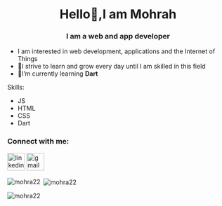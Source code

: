 <h1 align="center">Hello👋,I am Mohrah</h1>
<h3 align="center">I am a web and app developer</h3>


* I am interested in web development, applications and the Internet of Things
* 🌱I strive to learn and grow every day until I am skilled in this field
* 🌱I’m currently learning **Dart**




Skills:  
* JS 
* HTML 
* CSS
* Dart



<h3 align="left">Connect with me:</h3>

[<img src='https://cdn.jsdelivr.net/npm/simple-icons@3.0.1/icons/linkedin.svg' alt='linkedin' height='40' width="40">](https://www.linkedin.com/in/https://www.linkedin.com/in/%D9%85%D9%87%D8%B1%D9%87-%D8%A7%D9%84%D8%AC%D8%B9%D9%8A%D8%AF-240758270?lipi=urn%3Ali%3Apage%3Ad_flagship3_profile_view_base_contact_details%3Bb%2B6GXoN6TIGc9fWek2Gf3A%3D%3D/)  [<img src='https://cdn.jsdelivr.net/npm/simple-icons@3.0.1/icons/gmail.svg' alt='gmail' height='40' width="40">](mhra0244@gmail.com)  

<p><img align="left" src="https://github-readme-stats.vercel.app/api/top-langs?username=mohra22&show_icons=true&locale=en&layout=compact" alt="mohra22" /></p>

<p>&nbsp;<img align="center" src="https://github-readme-stats.vercel.app/api?username=mohra22&show_icons=true&locale=en" alt="mohra22" /></p>

<p><img align="center" src="https://github-readme-streak-stats.herokuapp.com/?user=mohra22&" alt="mohra22" /></p>


